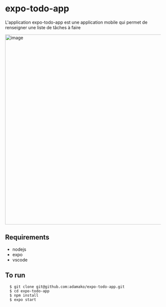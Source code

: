 # expo-todo-app

L'application expo-todo-app est une application mobile qui permet de renseigner une liste de tâches à faire

<img width="616" alt="image" src="https://user-images.githubusercontent.com/40002929/203444155-d68b18bd-6f1b-435c-ab46-fdaa6e0f89ba.png">

## Requirements
- nodejs
- expo
- vscode

## To run
```shell
  $ git clone git@github.com:adamako/expo-todo-app.git
  $ cd expo-todo-app
  $ npm install
  $ expo start
```

